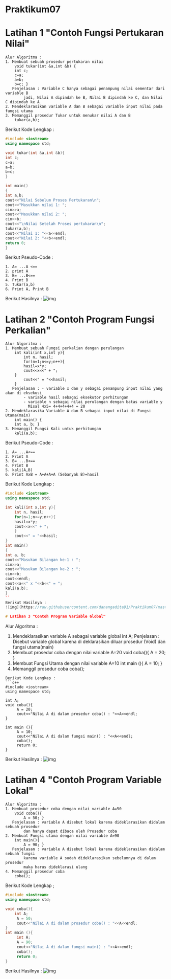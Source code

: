 # Praktikum07


# Latihan 1 "Contoh Fungsi Pertukaran Nilai"
```
Alur Algoritma :
1. Membuat sebuah prosedur pertukaran nilai
	void tukar(int &a,int &b) {
	int c;
	c=a;
	a=b;
	b=c; }
   Penjelasan : Variable C hanya sebagai penampung nilai sementar dari variable B
		jadi, Nilai A dipindah ke B, Nilai B dipindah ke C, dan Nilai C dipindah ke A
2. Mendeklarasikan variable A dan B sebagai variable input nilai pada fungsi utama
3. Memanggil prosedur Tukar untuk menukar nilai A dan B
	tukar(a,b);
```
Berikut Kode Lengkap :
```c++
#include <iostream>
using namespace std;

void tukar(int &a,int &b){
int c;
c=a;
a=b;
b=c;
}

int main()
{
int a,b;
cout<<"Nilai Sebelum Proses Pertukaran\n";
cout<<"Masukkan nilai 1: ";
cin>>a;
cout<<"Masukkan nilai 2: ";
cin>>b;
cout<<"\nNilai Setelah Proses pertukaran\n";
tukar(a,b);
cout<<"Nilai 1: "<<a<<endl;
cout<<"Nilai 2: "<<b<<endl;
return 0;
}
```
Berikut Pseudo-Code :
```
1. A= ...A <==
2. print A
3. B= ...B<==
4. Print B
5. Tukar(a,b)
6. Print A, Print B
```
Berikut Hasilnya :
![img](https://raw.githubusercontent.com/danangadita91/Praktikum07/master/Latihan1/Tukar%20Nilai.png)

# Latihan 2 "Contoh Program Fungsi Perkalian"
```
Alur Algoritma :
1. Membuat sebuah Fungsi perkalian dengan perulangan
	int kali(int x,int y){
    	int n, hasil;
    	for(n=1;n<=y;n++){
    	hasil=x*y;
    	cout<<x<<" + ";
 	}
    	cout<<" = "<<hasil;
	}
   Penjelasan : - variable x dan y sebagai penampung input nilai yang akan di eksekusi
		- variable hasil sebagai eksekutor perhitungan
		- variable n sebagai nilai perulangan dengan batas variable y
		  Misal 4x5= 4+4+4+4+4 = 20
2. Mendeklarasika Variable A dan B sebagai input nilai di Fungsi Utama(main)
	int main() {
	int a, b; }
3. Memanggil Fungsi Kali untuk perhitungan
	kali(a,b);
```
Berikut Pseudo-Code :
```
1. A= ...A<==
2. Print A
3. B= ...B<==
4. Print B
5. kali(A,B)
6. Print AxB = A+A+A+A (Sebanyak B)=hasil
```
Berikut Kode Lengkap :
```c++
#include <iostream>
using namespace std;

int kali(int x,int y){
    int n, hasil;
    for(n=1;n<=y;n++){
    hasil=x*y;
    cout<<x<<" + ";
    }
    cout<<" = "<<hasil;
}
int main()
{
int a, b;
cout<<"Masukan Bilangan ke-1 : ";
cin>>a;
cout<<"Masukan Bilangan ke-2 : ";
cin>>b;
cout<<endl;
cout<<a<<" x "<<b<<" = ";
kali(a,b);
}
``
Berikut Hasilnya :
![img](https://raw.githubusercontent.com/danangadita91/Praktikum07/master/Latihan2/Fungsi%20Perkalian.png)

# Latihan 3 "Contoh Program Variable Global"
```
Alur Algoritma :
1. Mendeklarasikan variable A sebagai variable global
	int A;
   Penjelasan : Disebut variable global karena di deklarasikan diluar prosedur (Void) dan fungsi utama(main)
2. Membuat prosedur coba dengan nilai variable A=20
	void coba(){
     	A = 20; }
3. Membuat Fungsi Utama dengan nilai variable A=10
	int main (){
     	A = 10; }
4. Memanggil prosedur coba
	coba();
```
Berikut Kode Lengkap :
```c++
#include <iostream>
using namespace std;

int A;
void coba(){
     A = 20;
     cout<<"Nilai A di dalam prosedur coba() : "<<A<<endl;
}

int main (){
     A = 10;
     cout<<"Nilai A di dalam fungsi main() : "<<A<<endl;
     coba();
     return 0;
}
```
Berikut Hasilnya :
![img](https://raw.githubusercontent.com/danangadita91/Praktikum07/master/Latihan3/Variable%20Global.png)

# Latihan 4 "Contoh Program Variable Lokal"
```
Alur Algoritma :
1. Membuat prosedur coba dengan nilai variable A=50
	void coba(){
     	A = 50; }
   Penjelasan : variable A disebut lokal karena dideklarasikan didalam sebuah prosedur
		dan hanya dapat dibaca oleh Prosedur coba
2. Membuat Fungsi utama dengan nilai variable A=90
	int main(){
     	A = 90; }
   Penjelasan : variable A disebut lokal karena dideklarasikan didalam sebuah fungsi
		karena variable A sudah dideklarasikan sebelumnya di dalam prosedur
		maka harus dideklarasi ulang
4. Memanggil prosedur coba
	coba();
```
Berikut Kode Lengkap ;
```c++
#include <iostream>
using namespace std;

void coba(){
    int A;
     A = 50;
     cout<<"Nilai A di dalam prosedur coba() : "<<A<<endl;
}
int main (){
     int A;
     A = 90;
     cout<<"Nilai A di dalam fungsi main() : "<<A<<endl;
     coba();
     return 0;
}
```
Berikut Hasilnya :
![img](https://raw.githubusercontent.com/danangadita91/Praktikum07/master/Latihan4/Variable%20Lokal.png)